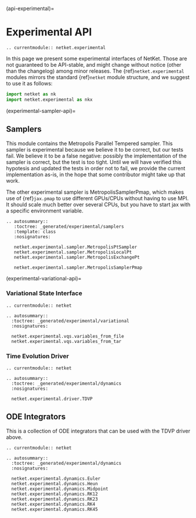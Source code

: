(api-experimental)=

# Experimental API

```{eval-rst}
.. currentmodule:: netket.experimental
```

In this page we present some experimental interfaces of NetKet.
Those are not guaranteed to be API-stable, and might change without notice (other than the
changelog) among minor releases.
The {ref}`netket.experimental` modules mirrors the standard {ref}`netket` module structure,
and we suggest to use it as follows:

```python
import netket as nk
import netket.experimental as nkx
```

(experimental-sampler-api)=

## Samplers

This module contains the Metropolis Parallel Tempered sampler.
This sampler is experimental because we believe it to be correct, but our tests
fail. We believe it to be a false negative: possibly the implementation of the
sampler is correct, but the test is too tight.
Until we will have verified this hypotesis and updated the tests in order not
to fail, we provide the current implementation as-is, in the hope that some
contributor might take up that work.

The other experimental sampler is MetropolisSamplerPmap, which makes use of {ref}`jax.pmap`
to use different GPUs/CPUs without having to use MPI. It should scale much better over
several CPUs, but you have to start jax with a specific environment variable.

```{eval-rst}
.. autosummary::
   :toctree: _generated/experimental/samplers
   :template: class
   :nosignatures:

   netket.experimental.sampler.MetropolisPtSampler
   netket.experimental.sampler.MetropolisLocalPt
   netket.experimental.sampler.MetropolisExchangePt

   netket.experimental.sampler.MetropolisSamplerPmap
```

(experimental-variational-api)=

### Variational State Interface

```{eval-rst}
.. currentmodule:: netket
```

```{eval-rst}
.. autosummary::
  :toctree: _generated/experimental/variational
  :nosignatures:

  netket.experimental.vqs.variables_from_file
  netket.experimental.vqs.variables_from_tar

```

### Time Evolution Driver

```{eval-rst}
.. currentmodule:: netket
```

```{eval-rst}
.. autosummary::
  :toctree: _generated/experimental/dynamics
  :nosignatures:

  netket.experimental.driver.TDVP

```

## ODE Integrators

This is a collection of ODE integrators that can be used with the TDVP
driver above.

```{eval-rst}
.. currentmodule:: netket
```

```{eval-rst}
.. autosummary::
  :toctree: _generated/experimental/dynamics
  :nosignatures:

  netket.experimental.dynamics.Euler
  netket.experimental.dynamics.Heun
  netket.experimental.dynamics.Midpoint
  netket.experimental.dynamics.RK12
  netket.experimental.dynamics.RK23
  netket.experimental.dynamics.RK4
  netket.experimental.dynamics.RK45
```
